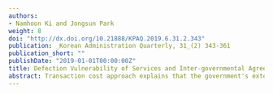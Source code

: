 ```yaml
---
authors:
- Namhoon Ki and Jongsun Park
weight: 8
doi: "http://dx.doi.org/10.21888/KPAQ.2019.6.31.2.343"
publication: _Korean Administration Quarterly, 31_(2) 343-361
publication_short: ""
publishDate: "2019-01-01T00:00:00Z"
title: Defection Vulnerability of Services and Inter-governmental Agreement for Public Service Delivery
abstract: Transaction cost approach explains that the government's external service production mechanism is determined by two chracteristics of goods and services, asset specificity and measurability. Previous studies have treated each transaction cost characteristic as distinctive determining factors for dependency and defection risks, which eventually affect governments' preferences of public service production mechanism betwen external and internal productions. However, this study argues that both measures can better capture the nature of transaction risks government should run when those are combined.
---
```




